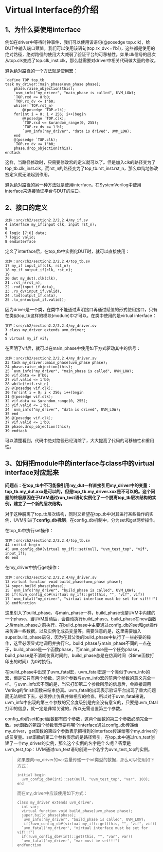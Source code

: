 # Virtual Interface的介绍

## 1、为什么要使用interface

例如在driver中等待时钟事件，我们可以使用该语句(@posedge top.clk)，给DUT中输入端口赋值，我们可以使用该语句(top.rx_dv<=1'b1)，这些都是使用的绝对路径，绝对路径的使用大大减弱了验证平台的可移植性。如果clk信号的层次从top.clk变成了top.clk_inst.clk，那么就需要对driver中相关代码做大量的修改。

避免绝对路径的一个方法就是使用宏：
```
`define TOP top_tb
task my_driver::main_phase(uvm_phase phase);
    phase.raise_objection(this);
    `uvm_info("my_driver", "main_phase is called", UVM_LOW);
    `TOP.rxd <= 8'b0;
    `TOP.rx_dv <= 1'b0;
    while(!`TOP.rst_n)
        @(posedge `TOP.clk);
    for(int i = 0; i < 256; i++)begin
        @(posedge `TOP.clk);
        `TOP.rxd <= $urandom_range(0, 255);
        `TOP.rx_dv <= 1'b1;
        `uvm_info("my_driver", "data is drived", UVM_LOW);
    end
    @(posedge `TOP.clk);
    `TOP.rx_dv <= 1'b0;
    phase.drop_objection(this);
endtask
```

这样，当路径修改时，只需要修改宏的定义就可以了。但是加入clk的路径变为了top_tb.clk_inst.clk，而rst_n的路径变为了top_tb.rst_inst.rst_n，那么单纯地修改宏定义就无法起到作用。

避免绝对路径的另一种方法就是使用interface。在SystemVerilog中使用interface来连接验证平台与DUT的端口。

## 2、接口的定义

```
文件：src/ch2/section2.2/2.2.4/my_if.sv
4 interface my_if(input clk, input rst_n);
5
6 logic [7:0] data;
7 logic valid;
8 endinterface
```

定义了interface后，在top_tb中实例化DUT时，就可以直接使用：
```
文件：src/ch2/section2.2/2.2.4/top_tb.sv
17 my_if input_if(clk, rst_n);
18 my_if output_if(clk, rst_n);
19
20 dut my_dut(.clk(clk),
21 .rst_n(rst_n),
22 .rxd(input_if.data),
23 .rx_dv(input_if.valid),
24 .txd(output_if.data),
25 .tx_en(output_if.valid));
```

因为driver是一个类，在类中不能通过声明接口再通过赋值的形式使用接口，只有在类似top_tb这样的模块(module)中才可以。在类中使用的是virtual interface：
```
文件：src/ch2/section2.2/2.2.4/my_driver.sv
3 class my_driver extends uvm_driver;
4
5 virtual my_if vif;
```

在声明了vif后，就可以在main_phase中使用如下方式驱动其中的信号：
```
文件：src/ch2/section2.2/2.2.4/my_driver.sv
23 task my_driver::main_phase(uvm_phase phase);
24 phase.raise_objection(this);
25 `uvm_info("my_driver", "main_phase is called", UVM_LOW);
26 vif.data <= 8'b0;
27 vif.valid <= 1'b0;
28 while(!vif.rst_n)
29 @(posedge vif.clk);
30 for(int i = 0; i < 256; i++)begin
31 @(posedge vif.clk);
32 vif.data <= $urandom_range(0, 255);
33 vif.valid <= 1'b1;
34 `uvm_info("my_driver", "data is drived", UVM_LOW);
35 end
36 @(posedge vif.clk);
37 vif.valid <= 1'b0;
38 phase.drop_objection(this);
39 endtask
```
可以清楚看到，代码中绝对路径已经消除了，大大提高了代码的可移植性和重用性。

## 3、如何把module中的interface与class中的virtual interface对应起来

**问题点：在top_tb中不可能像引用my_dut一样直接引用my_driver中的变量：top_tb.my_dut.xxx是可以的，但是top_tb.my_driver.xxx是不可以的。这个问题的终极原因在于UVM通过run_test语句实例化了一个脱离top_tb层次结构的实例，建立了一个新的层次结构。**

对于这种脱离了top_tb层次结构，同时又希望在top_tb中对其进行某些操作的实例，UVM引进了**config_db机制**。在config_db机制中，分为set和get两步操作。

在top_tb中执行set操作：
```
文件：src/ch2/section2.2/2.2.4/top_tb.sv
44 initial begin
45 uvm_config_db#(virtual my_if)::set(null, "uvm_test_top", "vif", input_if);
46 end
```
在my_driver中执行get操作：
```
文件：src/ch2/section2.2/2.2.4/my_driver.sv
13 virtual function void build_phase(uvm_phase phase);
14 super.build_phase(phase);
15 `uvm_info("my_driver", "build_phase is called", UVM_LOW);
16 if(!uvm_config_db#(virtual my_if)::get(this, "", "vif", vif))
17 `uvm_fatal("my_driver", "virtual interface must be set for vif!!!")
18 endfunction
```

这里引入了build_phase。与main_phase一样，build_phase也是UVM中内建的一个phase。当UVM启动后，会自动执行build_phase。build_phase在new函数之后main_phase之前执行。在build_phase中主要通过config_db的set和get操作来传递一些数据，以及实例化成员变量等。需要注意的是，这里需要加入super.build_phase语句，因为在其父类的build_phase中执行了一些必要的操作，这里必须显式地调用并执行它。build_phase与main_phase不同的一点在于，build_phase是一个函数phase，而main_phase是一个任务phase，build_phase是不消耗仿真时间的。build_phase总是在仿真时间（$time函数打印出的时间）为0时执行。

在build_phase中出现了uvm_fatal宏，uvm_fatal宏是一个类似于uvm_info的宏，但是它只有两个参数，这两个参数与uvm_info宏的前两个参数的意义完全一样。与uvm_info宏不同的是，当它打印第二个参数所示的信息后，会直接调用Verilog的finish函数来结束仿真。uvm_fatal的出现表示验证平台出现了重大问题而无法继续下去，必须停止仿真并做相应的检查。所以对于uvm_fatal来说，uvm_info中出现的第三个参数的冗余度级别是完全没有意义的，只要是uvm_fatal打印的信息，就一定是非常关键的，所以无需设置第三个参数。

config_db的set和get函数都有四个参数，这两个函数的第三个参数必须完全一致。set函数的第四个参数表示要将哪个interface通过config_db传递给my_driver，get函数的第四个参数表示把得到的interface传递给哪个my_driver的成员变量。set函数的第二个参数表示的是路径索引。在top_tb中通过run_test创建了一个my_driver的实例，那么这个实例的名字是什么呢？答案是uvm_test_top：UVM通过run_test语句创建一个名字为uvm_test_top的实例。

> 如果要向my_driver的var变量传递一个int类型的数据，那么可以使用如下方式：
>```
>initial begin
>   uvm_config_db#(int)::set(null, "uvm_test_top", "var", 100);
>end
>```
>而在my_driver中应该使用如下方式：
>```
>class my_driver extends uvm_driver;
>   int var;
>   virtual function void build_phase(uvm_phase phase);
>   super.build_phase(phase);
>   `uvm_info("my_driver", "build_phase is called", UVM_LOW);
>    if(!uvm_config_db#(virtual my_if)::get(this, "", "vif", vif))
>   `uvm_fatal("my_driver", "virtual interface must be set for vif!!!")
>   if(!uvm_config_db#(int)::get(this, "", "var", var))
>   `uvm_fatal("my_driver", "var must be set!!!")
>endfunction
>```
